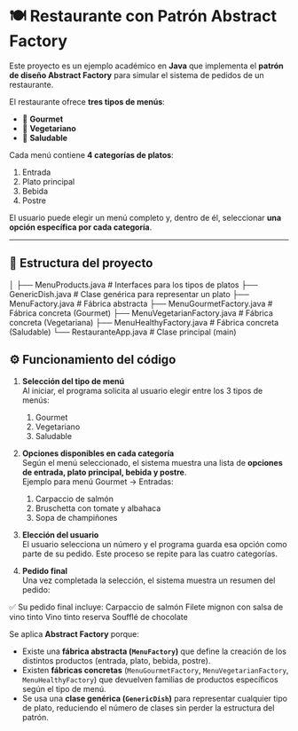 # 🍽️ Restaurante con Patrón Abstract Factory

Este proyecto es un ejemplo académico en **Java** que implementa el **patrón de diseño Abstract Factory** para simular el sistema de pedidos de un restaurante.  

El restaurante ofrece **tres tipos de menús**:
- 🥩 **Gourmet**  
- 🥗 **Vegetariano**  
- 🥦 **Saludable**  

Cada menú contiene **4 categorías de platos**:
1. Entrada  
2. Plato principal  
3. Bebida  
4. Postre  

El usuario puede elegir un menú completo y, dentro de él, seleccionar **una opción específica por cada categoría**.

---

## 📂 Estructura del proyecto

│
├── MenuProducts.java # Interfaces para los tipos de platos
├── GenericDish.java # Clase genérica para representar un plato
├── MenuFactory.java # Fábrica abstracta
├── MenuGourmetFactory.java # Fábrica concreta (Gourmet)
├── MenuVegetarianFactory.java # Fábrica concreta (Vegetariana)
├── MenuHealthyFactory.java # Fábrica concreta (Saludable)
└── RestauranteApp.java # Clase principal (main)

## ⚙️ Funcionamiento del código

1. **Selección del tipo de menú**  
   Al iniciar, el programa solicita al usuario elegir entre los 3 tipos de menús:

   1. Gourmet
   2. Vegetariano
   3. Saludable

   
2. **Opciones disponibles en cada categoría**  
Según el menú seleccionado, el sistema muestra una lista de **opciones de entrada, plato principal, bebida y postre**.  
Ejemplo para menú Gourmet → Entradas:  

    1. Carpaccio de salmón
    2. Bruschetta con tomate y albahaca
    3. Sopa de champiñones


3. **Elección del usuario**  
El usuario selecciona un número y el programa guarda esa opción como parte de su pedido. Este proceso se repite para las cuatro categorías.

4. **Pedido final**  
Una vez completada la selección, el sistema muestra un resumen del pedido:

✅ Su pedido final incluye:
Carpaccio de salmón
Filete mignon con salsa de vino tinto
Vino tinto reserva
Soufflé de chocolate

Se aplica **Abstract Factory** porque:
- Existe una **fábrica abstracta (`MenuFactory`)** que define la creación de los distintos productos (entrada, plato, bebida, postre).  
- Existen **fábricas concretas** (`MenuGourmetFactory`, `MenuVegetarianFactory`, `MenuHealthyFactory`) que devuelven familias de productos específicos según el tipo de menú.  
- Se usa una **clase genérica (`GenericDish`)** para representar cualquier tipo de plato, reduciendo el número de clases sin perder la estructura del patrón.  
